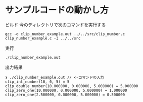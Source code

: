 # サンプルコードの動かし方

ビルド
今のディレクトリで次のコマンドを実行する
```
gcc -o clip_number_example.out ../../src/clip_number.c clip_number_example.c -I ../../src 
```
実行
```
./clip_number_example.out 
```

出力結果
```
❯ ./clip_number_example.out // <-コマンドの入力
clip_int_number(10, 0, 5) = 5
clip_double_number(10.000000, 0.000000, 5.000000) = 5.000000
clip_zero_one(10.000000, 0.000000, 5.000000) = 1.000000
clip_zero_one(2.500000, 0.000000, 5.000000) = 0.500000
```